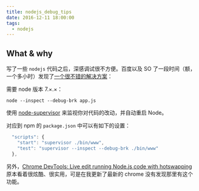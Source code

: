 ```yaml
---
title: nodejs_debug_tips
date: 2016-12-11 18:00:00
tags:
  - nodejs
---
```


## What & why

写了一些 `nodejs` 代码之后，深感调试很不方便。百度以及 SO 了一段时间（额，一个多小时）发现了[一个很不错的解决方案](http://stackoverflow.com/a/39901169/7067150)：

<!-- more -->

需要 node 版本 7.×.×：

`node --inspect --debug-brk app.js`

使用 [node-supervisor](https://github.com/petruisfan/node-supervisor) 来监视你对代码的改动，并自动重启 Node。

对应到 npm 的 `package.json` 中可以有如下的设置：

``` javascript
  "scripts": {
    "start": "supervisor ./bin/www",
    "test": "supervisor --inspect --debug-brk ./bin/www"
  },
```

另外，[Chrome DevTools: Live edit running Node.js code with hotswapping](https://umaar.com/dev-tips/119-node-js-hot-code-swap/) 原本看着很炫酷、很实用，可是在我更新了最新的 chrome 没有发现那里有这个功能。
